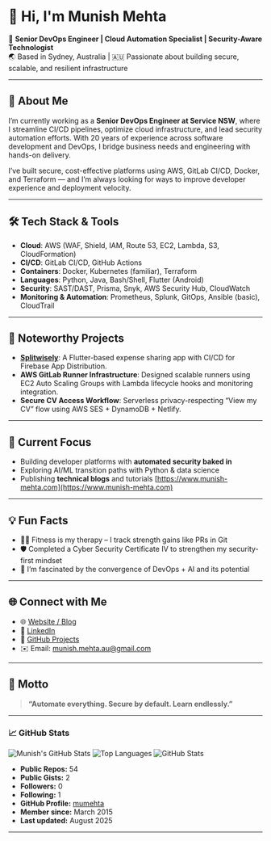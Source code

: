 # 👋 Hi, I'm Munish Mehta

🎯 **Senior DevOps Engineer | Cloud Automation Specialist | Security-Aware Technologist**  
🌏 Based in Sydney, Australia | 🇦🇺 Passionate about building secure, scalable, and resilient infrastructure

---

## 🔧 About Me

I’m currently working as a **Senior DevOps Engineer at Service NSW**, where I streamline CI/CD pipelines, optimize cloud infrastructure, and lead security automation efforts. With 20 years of experience across software development and DevOps, I bridge business needs and engineering with hands-on delivery.

I’ve built secure, cost-effective platforms using AWS, GitLab CI/CD, Docker, and Terraform — and I’m always looking for ways to improve developer experience and deployment velocity.

---

## 🛠️ Tech Stack & Tools

- **Cloud**: AWS (WAF, Shield, IAM, Route 53, EC2, Lambda, S3, CloudFormation)
- **CI/CD**: GitLab CI/CD, GitHub Actions
- **Containers**: Docker, Kubernetes (familiar), Terraform
- **Languages**: Python, Java, Bash/Shell, Flutter (Android)
- **Security**: SAST/DAST, Prisma, Snyk, AWS Security Hub, CloudWatch
- **Monitoring & Automation**: Prometheus, Splunk, GitOps, Ansible (basic), CloudTrail

---

## 🚀 Noteworthy Projects

- **[Splitwisely](https://github.com/mehtamunish/splitwisely)**: A Flutter-based expense sharing app with CI/CD for Firebase App Distribution.
- **AWS GitLab Runner Infrastructure**: Designed scalable runners using EC2 Auto Scaling Groups with Lambda lifecycle hooks and monitoring integration.
- **Secure CV Access Workflow**: Serverless privacy-respecting “View my CV” flow using AWS SES + DynamoDB + Netlify.

---

## 🧠 Current Focus

- Building developer platforms with **automated security baked in**
- Exploring AI/ML transition paths with Python & data science
- Publishing **technical blogs** and tutorials [https://www.munish-mehta.com](https://www.munish-mehta.com)

---

## 💡 Fun Facts

- 🏋️‍♀️ Fitness is my therapy – I track strength gains like PRs in Git
- 🛡️ Completed a Cyber Security Certificate IV to strengthen my security-first mindset
- 🤖 I’m fascinated by the convergence of DevOps + AI and its potential

---

## 🌐 Connect with Me

- 🌐 [Website / Blog](https://www.munish-mehta.com)
- 💼 [LinkedIn](https://www.linkedin.com/in/mehtamunish/)
- 🐙 [GitHub Projects](https://github.com/mehtamunish)
- ✉️ Email: munish.mehta.au@gmail.com

---

## 💬 Motto

> **“Automate everything. Secure by default. Learn endlessly.”**

---

### 📈 GitHub Stats
![Munish's GitHub Stats](https://github-readme-stats.vercel.app/api?username=mumehta&show_icons=true&theme=default)
![Top Languages](https://github-readme-stats.vercel.app/api/top-langs/?username=mumehta&layout=compact)
![GitHub Stats](https://mumehta-stats-mumehtas-projects.vercel.app/api?username=mumehta&amp;show_icons=true&amp;count_private=true&amp;include_all_commits=true&amp;cache_seconds=1800)
- **Public Repos:** 54
- **Public Gists:** 2
- **Followers:** 0
- **Following:** 1
- **GitHub Profile:** [mumehta](https://github.com/mumehta)
- **Member since:** March 2015
- **Last updated:** August 2025

---
